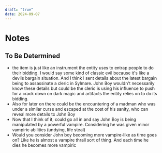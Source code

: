 ```yaml
---
draft: "true"
date: 2024-09-07
---
```


# Notes
## To Be Determined

- the item is just like an instrument the entity uses to entrap people to do their bidding. I would say some kind of classic evil because it's like a devils bargain situation. And I think I sent details about the latest bargain being to assassinate a cleric in Sylmare. John Boy wouldn't necessarily know these details but could be the cleric is using his influence to push for a crack down on dark magic and artifacts the entity relies on to do its bidding.
- Also for later on there could be the encountering of a madman who was under a similar curse and escaped at the cost of his sanity, who can reveal more details to John Boy
- Now that I think of it, could go all in and say John Boy is being manipulated by a powerful vampire. Considering he was given minor vampiric abilities (undying, life steal)
- Would you consider John boy becoming more vampire-like as time goes on? Like he is almost a vampire thrall sort of thing. And each time he dies he becomes more vampiric 
